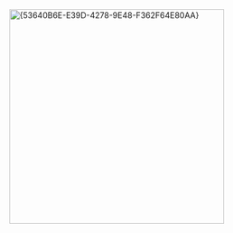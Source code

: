 
<img width="380" alt="{53640B6E-E39D-4278-9E48-F362F64E80AA}" src="https://github.com/user-attachments/assets/5ea22883-80bd-4d08-a3cb-c13193f701d0" />
